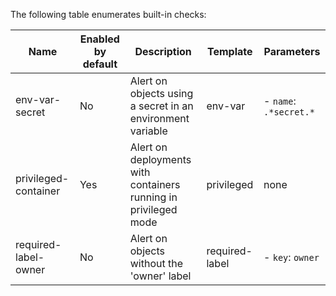 The following table enumerates built-in checks:

| Name | Enabled by default | Description | Template | Parameters |
| ---- | ------------------ | ----------- | -------- | ---------- |
 | env-var-secret | No | Alert on objects using a secret in an environment variable | env-var |- `name`: `.*secret.*` <br />|
 | privileged-container | Yes | Alert on deployments with containers running in privileged mode | privileged | none |
 | required-label-owner | No | Alert on objects without the 'owner' label | required-label |- `key`: `owner` <br />|
